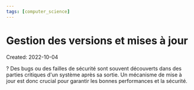 ```yaml
---
tags: [computer_science] 
---
```

# Gestion des versions et mises à jour
Created: 2022-10-04

?
Des bugs ou des failles de sécurité sont souvent découverts dans des parties critiques d'un système après sa sortie.
Un mécanisme de mise à jour est donc crucial pour garantir les bonnes performances et la sécurité.
<!--SR:!2022-12-12,40,230-->